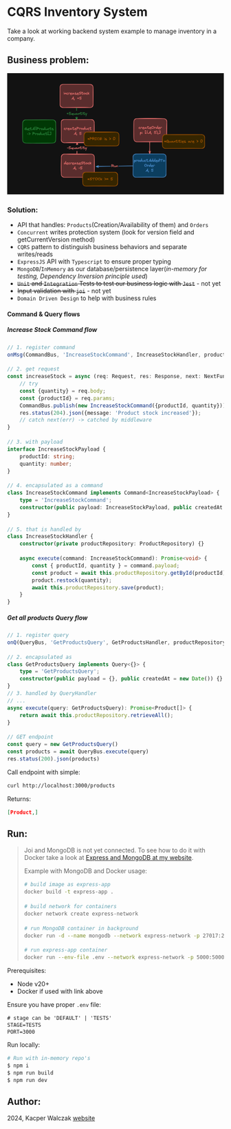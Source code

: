 # CQRS Inventory System

Take a look at working backend system example to manage inventory in a company.

## Business problem:

![problem diagram](./assets/business_problem.png)

### Solution:
- API that handles: `Products`(Creation/Availability of them) and `Orders`
- `Concurrent` writes protection system (look for version field and getCurrentVersion method)
- `CQRS` pattern to distinguish business behaviors and separate writes/reads
- `ExpressJS` API with `Typescript` to ensure proper typing
- `MongoDB`/`InMemory` as our database/persistence layer(*in-memory for testing, Dependency Inversion principle used*)
- ~~`Unit` and `Integration` Tests to test our business logic with `Jest`~~ - not yet
- ~~Input validation with `joi`~~ - not yet
- `Domain Driven Design` to help with business rules

#### Command & Query flows

##### Increase Stock Command flow
```typescript copy
// 1. register command
onMsg(CommandBus, 'IncreaseStockCommand', IncreaseStockHandler, productRepository);

// 2. get request
const increaseStock = async (req: Request, res: Response, next: NextFunction) => {
    // try
    const {quantity} = req.body;
    const {productId} = req.params;
    CommandBus.publish(new IncreaseStockCommand({productId, quantity}));
    res.status(204).json({message: 'Product stock increased'});
    // catch next(err) -> catched by middleware
}

// 3. with payload 
interface IncreaseStockPayload {
    productId: string;
    quantity: number;
}

// 4. encapsulated as a command
class IncreaseStockCommand implements Command<IncreaseStockPayload> {
    type = 'IncreaseStockCommand';
    constructor(public payload: IncreaseStockPayload, public createdAt = new Date()) {}
}

// 5. that is handled by
class IncreaseStockHandler {
    constructor(private productRepository: ProductRepository) {}

    async execute(command: IncreaseStockCommand): Promise<void> {
        const { productId, quantity } = command.payload;
        const product = await this.productRepository.getById(productId);
        product.restock(quantity);
        await this.productRepository.save(product);
    }
}
```

##### Get all products Query flow

```typescript copy
// 1. register query
onQ(QueryBus, 'GetProductsQuery', GetProductsHandler, productRepository);

// 2. encapsulated as
class GetProductsQuery implements Query<{}> {
    type = 'GetProductsQuery';
    constructor(public payload = {}, public createdAt = new Date()) {}
}
// 3. handled by QueryHandler
// ...
async execute(query: GetProductsQuery): Promise<Product[]> {
    return await this.productRepository.retrieveAll();
}

// GET endpoint
const query = new GetProductsQuery()
const products = await QueryBus.execute(query)
res.status(200).json(products)
```

Call endpoint with simple:
```bash copy
curl http://localhost:3000/products
```

Returns:
```json
[Product,]
```

## Run: 

> Joi and MongoDB is not yet connected. To see how to do it with Docker take a look at [Express and MongoDB at my website](https://quak.com.pl/learn/node/dockerize-express-and-mongo/).
>
> Example with MongoDB and Docker usage:
> ```bash copy
> # build image as express-app
> docker build -t express-app .
>
> # build network for containers
> docker network create express-network
>
> # run MongoDB container in background
> docker run -d --name mongodb --network express-network -p 27017:27017 -e MONGO_INITDB_ROOT_USERNAME=root -e MONGO_INITDB_ROOT_PASSWORD=example mongo
>
> # run express-app container
> docker run --env-file .env --network express-network -p 5000:5000 express-app
> ```

Prerequisites:
- Node v20+
- Docker if used with link above

Ensure you have proper `.env` file:
```env copy
# stage can be 'DEFAULT' | 'TESTS'
STAGE=TESTS
PORT=3000
```

Run locally:
```bash copy
# Run with in-memory repo's
$ npm i
$ npm run build
$ npm run dev
```

## Author:
2024, Kacper Walczak [website](https://quak.com.pl)
